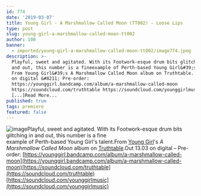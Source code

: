 ```yaml
---
id: 774
date: '2019-03-07'
title: Young Girl - A Marshmallow Called Moon (TT002) - Loose Lips
type: post
slug: young-girl-a-marshmallow-called-moon-tt002
author: 100
banner:
  - imported/young-girl-a-marshmallow-called-moon-tt002/image774.jpeg
description: >-
  Playful, sweet and agitated. With its Footwork-esque drum bits glitching in
  and out, this number is a fineexample of Perth-based Young Girl&#39;s talent.
  From Young Girl&#39;s A Marshmallow Called Moon album on Truthtable. Out 13.03
  on digital &#8211; Pre-order:
  https://younggirl.bandcamp.com/album/a-marshmallow-called-moon
  https://soundcloud.com/truthtable https://soundcloud.com/younggirlmusic
  [...]Read More...
published: true
tags: premiere
featured: false
---
```

![image](../imported/young-girl-a-marshmallow-called-moon-tt002/image774.jpeg)Playful, sweet and agitated. With its Footwork-esque drum bits glitching in and out, this number is a fine  
example of Perth-based Young Girl's talent.From [Young Girl](https://www.triplejunearthed.com/artist/young-girl)'s _A Marshmallow Called Moon_ album on [Truthtable](https://truthtable.bandcamp.com/).Out 13.03 on digital – Pre-order: [https://younggirl.bandcamp.com/album/a-marshmallow-called-moon](https://younggirl.bandcamp.com/album/a-marshmallow-called-moon)[https://soundcloud.com/truthtable](https://soundcloud.com/truthtable)[https://soundcloud.com/younggirlmusic](https://soundcloud.com/younggirlmusic)
